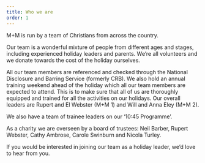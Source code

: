 ```yaml
---
title: Who we are
order: 1
---
```


M+M is run by a team of Christians from across the country.

Our team is a wonderful mixture of people from different ages and stages,
including experienced holiday leaders and parents. We’re all volunteers and
we donate towards the cost of the holiday ourselves.

All our team members are referenced and checked through the National
Disclosure and Barring Service (formerly CRB). We also hold an annual training
weekend ahead of the holiday which all our team members are expected to
attend. This is to make sure that all of us are thoroughly equipped and trained
for all the activities on our holidays. Our overall leaders are Rupert and El
Webster (M+M 1) and Will and Anna Eley (M+M 2).

We also have a team of trainee leaders on our ‘10:45 Programme’.

As a charity we are overseen by a board of trustees: Neil Barber, Rupert Webster, Cathy Ambrose, Carole Swinburn and Nicola Turley.

If you would be interested in joining our team as a holiday leader, we’d love to
hear from you.
